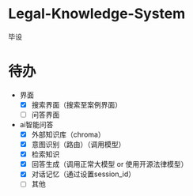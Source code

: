# Legal-Knowledge-System
毕设

# 待办
- 界面
  - [x] 搜索界面（搜索至案例界面）
  - [ ] 问答界面

- ai智能问答
  - [x] 外部知识库（chroma）
  - [x] 意图识别（路由）（调用模型）
  - [x] 检索知识
  - [x] 回答生成（调用正常大模型 or 使用开源法律模型）
  - [X] 对话记忆（通过设置session_id）
  - [ ] 其他